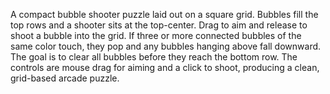A compact bubble shooter puzzle laid out on a square grid. Bubbles fill the top rows and a shooter sits at the top-center. Drag to aim and release to shoot a bubble into the grid. If three or more connected bubbles of the same color touch, they pop and any bubbles hanging above fall downward. The goal is to clear all bubbles before they reach the bottom row. The controls are mouse drag for aiming and a click to shoot, producing a clean, grid-based arcade puzzle.